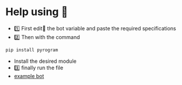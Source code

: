 # Help using 🛂
- 1️⃣ First edit📝 the bot variable and paste the required specifications
- 2️⃣ Then with the command
```python
pip install pyrogram
```
- Install the desired module
- 3️⃣ finally run the file
- [example bot](https://t.me/msg_infobot)
